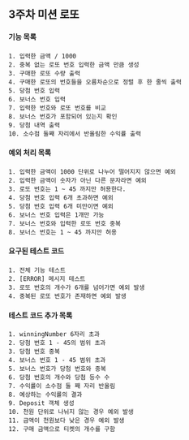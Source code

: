 ## 3주차 미션 로또

#### 기능 목록
    1. 입력한 금액 / 1000
    2. 중복 없는 로또 번호 입력한 금액 만큼 생성
    3. 구매한 로또 수량 출력
    4. 구매한 로또의 번호들을 오름차순으로 정렬 후 한 줄씩 출력
    5. 당첨 번호 입력
    6. 보너스 번호 입력
    7. 입력한 번호와 로또 번호를 비교
    8. 보너스 번호가 포함되어 있는지 확인
    9. 당첨 내역 출력
    10. 소수점 둘째 자리에서 반올림한 수익률 출력

#### 예외 처리 목록
    1. 입력한 금액이 1000 단위로 나누어 떨어지지 않으면 예외
    2. 입력한 금액이 숫자가 아닌 다른 문자라면 예외
    3. 로또 번호는 1 ~ 45 까지만 허용한다.
    4. 당첨 번호 입력 6개 초과하면 예외
    5. 당첨 번호 입력 6개 미만이면 예외
    6. 보너스 번호 입력은 1개만 가능
    7. 보너스 번호와 입력한 로또 번호 중복
    8. 보너스 번호는 1 ~ 45 까지만 허용

#### 요구된 테스트 코드
    1. 전체 기능 테스트
    2. [ERROR] 메시지 테스트
    3. 로또 번호의 개수가 6개를 넘어가면 예외 발생
    4. 중복된 로또 번호가 존재하면 예외 발생

#### 테스트 코드 추가 목록
    1. winningNumber 6자리 초과
    2. 당첨 번호 1 - 45의 범위 초과
    3. 당첨 번호 중복
    4. 보너스 번호 1 - 45 범위 초과
    5. 보너스 번호가 당첨 번호와 중복
    6. 당첨 번호의 개수와 당첨 등수 수
    7. 수익률이 소수점 둘 째 자리 반올림
    8. 예상하는 수익률의 결과
    9. Deposit 객체 생성
    10. 천원 단위로 나뉘지 않는 경우 예외 발생
    11. 금액이 천원보다 낮은 경우 예외 발생
    12. 구매 금액으로 티켓의 개수를 구함
    

